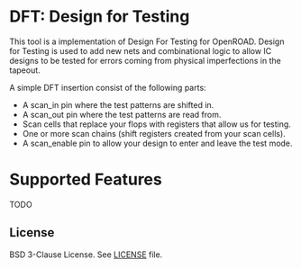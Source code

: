 # DFT: Design for Testing

This tool is a implementation of Design For Testing for OpenROAD. Design for
Testing is used to add new nets and combinational logic to allow IC designs to
be tested for errors coming from physical imperfections in the tapeout.

A simple DFT insertion consist of the following parts:

* A scan_in pin where the test patterns are shifted in.
* A scan_out pin where the test patterns are read from.
* Scan cells that replace your flops with registers that allow us for testing.
* One or more scan chains (shift registers created from your scan cells).
* A scan_enable pin to allow your design to enter and leave the test mode.


# Supported Features

TODO


## License

BSD 3-Clause License. See [LICENSE](../../LICENSE) file.
